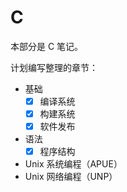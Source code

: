 # C

本部分是 C 笔记。

计划编写整理的章节：

- 基础
    - [x] 编译系统
    - [x] 构建系统
    - [x] 软件发布
- 语法
    - [x] 程序结构
- Unix 系统编程（APUE）
- Unix 网络编程（UNP）

